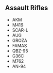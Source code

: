 ## Assault Rifles

- AKM  
- M416  
- SCAR-L  
- AUG  
- GROZA  
- FAMAS  
- QBZ-95  
- G36C  
- M762  
- AN-94
